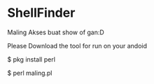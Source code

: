 # ShellFinder
Maling Akses buat show of gan:D


Please Download the tool for run on your andoid


$ pkg install perl

$ perl maling.pl
